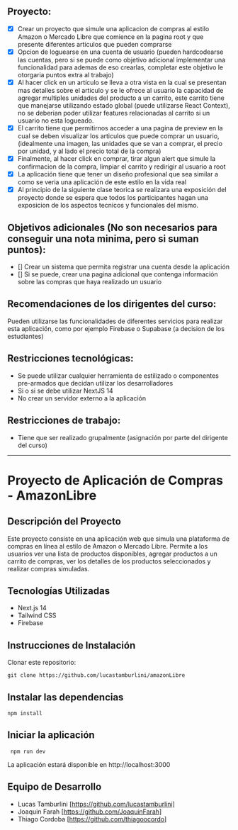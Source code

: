 ## Proyecto:

- [x] Crear un proyecto que simule una aplicacion de compras al estilo Amazon o Mercado Libre que comience en la pagina root y que presente diferentes articulos que pueden comprarse
- [x] Opcion de loguearse en una cuenta de usuario (pueden hardcodearse las cuentas, pero si se puede como objetivo adicional implementar una funcionalidad para ademas de eso crearlas, completar este objetivo le otorgaria puntos extra al trabajo)
- [x] Al hacer click en un artículo se lleva a otra vista en la cual se presentan mas detalles sobre el articulo y se le ofrece al usuario la capacidad de agregar multiples unidades del producto a un carrito, este carrito tiene que manejarse utilizando estado global (puede utilizarse React Context), no se deberian poder utilizar features relacionadas al carrito si un usuario no esta logueado.
- [x] El carrito tiene que permitirnos acceder a una pagina de preview en la cual se deben visualizar los articulos que puede comprar un usuario, (idealmente una imagen, las unidades que se van a comprar, el precio por unidad, y al lado el precio total de la compra)
- [x] Finalmente, al hacer click en comprar, tirar algun alert que simule la confirmacion de la compra, limpiar el carrito y redirigir al usuario a root
- [x] La aplicación tiene que tener un diseño profesional que sea similar a como se veria una aplicación de este estilo en la vida real
- [x] Al principio de la siguiente clase teorica se realizara una exposición del proyecto donde se espera que todos los participantes hagan una exposicion de los aspectos tecnicos y funcionales del mismo.

## Objetivos adicionales (No son necesarios para conseguir una nota minima, pero si suman puntos):

- [] Crear un sistema que permita registrar una cuenta desde la aplicación
- [] Si se puede, crear una pagina adicional que contenga información sobre las compras que haya realizado un usuario

## Recomendaciones de los dirigentes del curso:

Pueden utilizarse las funcionalidades de diferentes servicios para realizar esta aplicación, como por ejemplo Firebase o Supabase (a decision de los estudiantes)

## Restricciones tecnológicas:

- Se puede utilizar cualquier herramienta de estilizado o componentes pre-armados que decidan utilizar los desarrolladores
- Si o si se debe utilizar NextJS 14
- No crear un servidor externo a la aplicación

## Restricciones de trabajo:

- Tiene que ser realizado grupalmente (asignación por parte del dirigente del curso)

----------------------------------------

# Proyecto de Aplicación de Compras - AmazonLibre

## Descripción del Proyecto

Este proyecto consiste en una aplicación web que simula una plataforma de compras en línea al estilo de Amazon o Mercado Libre. Permite a los usuarios ver una lista de productos disponibles, agregar productos a un carrito de compras, ver los detalles de los productos seleccionados y realizar compras simuladas.

## Tecnologías Utilizadas

- Next.js 14
- Tailwind CSS
- Firebase

## Instrucciones de Instalación

Clonar este repositorio:

```
git clone https://github.com/lucastamburlini/amazonLibre
```

## Instalar las dependencias

```
npm install
```

## Iniciar la aplicación

```
 npm run dev
```

La aplicación estará disponible en http://localhost:3000

## Equipo de Desarrollo
- Lucas Tamburlini [https://github.com/lucastamburlini]
- Joaquin Farah [https://github.com/JoaquinFarah]
- Thiago Cordoba [https://github.com/thiagoocordo]




